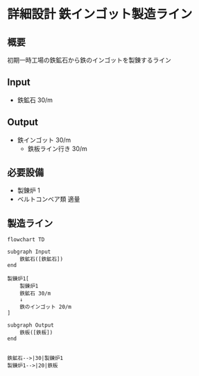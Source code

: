 # 詳細設計 鉄インゴット製造ライン

## 概要
初期一時工場の鉄鉱石から鉄のインゴットを製錬するライン

## Input
- 鉄鉱石 30/m

## Output
- 鉄インゴット 30/m
    - 鉄板ライン行き 30/m

## 必要設備
- 製錬炉 1
- ベルトコンベア類 適量


## 製造ライン
```mermaid
flowchart TD

subgraph Input
    鉄鉱石([鉄鉱石])
end

製錬炉1[
    製錬炉1
    鉄鉱石 30/m
    ↓
    鉄のインゴット 20/m
]

subgraph Output
    鉄板([鉄板])
end


鉄鉱石-->|30|製錬炉1
製錬炉1-->|20|鉄板


```
